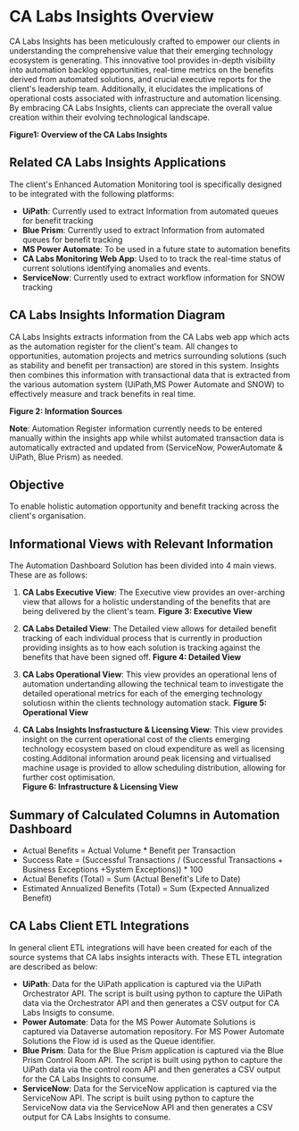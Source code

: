 # CA Labs Insights Overview

CA Labs Insights has been meticulously crafted to empower our clients in understanding the comprehensive value that their emerging technology ecosystem is generating. This innovative tool provides in-depth visibility into automation backlog opportunities, real-time metrics on the benefits derived from automated solutions, and crucial executive reports for the client's leadership team. Additionally, it elucidates the implications of operational costs associated with infrastructure and automation licensing. By embracing CA Labs Insights, clients can appreciate the overall value creation within their evolving technological landscape.

**Figure1: Overview of the CA Labs Insights**

## Related CA Labs Insights Applications

The client's Enhanced Automation Monitoring tool is specifically designed to be integrated with the following platforms:

- **UiPath**: Currently used to extract Information from automated queues for benefit tracking
- **Blue Prism**: Currently used to extract Information from automated queues for benefit tracking
- **MS Power Automate**: To be used in a future state to automation benefits
- **CA Labs Monitoring Web App**: Used to to track the real-time status of current solutions identifying anomalies and events.
- **ServiceNow**: Currently used to extract workflow information for SNOW tracking

## CA Labs Insights Information Diagram

CA Labs Insights extracts information from the CA Labs web app which acts as the automation register for the client's team. All changes to opportunities, automation projects and metrics surrounding solutions (such as stability and benefit per transaction) are stored in this system. Insights then combines this information with transactional data that is extracted from the various automation system (UiPath,MS Power Automate and SNOW) to effectively measure and track benefits in real time.

**Figure 2: Information Sources**

 **Note**: Automation Register information currently needs to be entered manually within the insights app while whilst automated transaction data is automatically extracted and updated from (ServiceNow, PowerAutomate & UiPath, Blue Prism) as needed.

## Objective

To enable holistic automation opportunity and benefit tracking across the client's organisation.

## Informational Views with Relevant Information

The Automation Dashboard Solution has been divided into 4 main views. These are as follows:

1. **CA Labs Executive View**: The Executive view provides an over-arching view that allows for a holistic understanding of the benefits that are being delivered by the client's team.
**Figure 3: Executive View**

2. **CA Labs Detailed View**: The Detailed view allows for detailed benefit tracking of each individual process that is currently in production providing insights as to how each solution is tracking against the benefits that have been signed off.
**Figure 4: Detailed View**

3. **CA Labs Operational View**: This view provides an operational lens of automation undertanding allowing the technical team to investigate the detailed operational metrics for each of the emerging technology solutiosn within the clients technology automation stack.
**Figure 5: Operational View**

4. **CA Labs Insights Insfrastucture & Licensing View**: This view provides insight on the current operational cost of the clients emerging technology ecosystem based on cloud expenditure as well as licensing costing.Additonal information around peak licensing and virtualised machine usage is provided to allow scheduling distribution, allowing for further cost optimisation.  
**Figure 6: Infrastructure & Licensing View**

## Summary of Calculated Columns in Automation Dashboard

- Actual Benefits = Actual Volume * Benefit per Transaction
- Success Rate = (Successful Transactions / (Successful Transactions + Business Exceptions +System Exceptions)) * 100
- Actual Benefits (Total) = Sum (Actual Benefit's Life to Date)
- Estimated Annualized Benefits (Total)  = Sum (Expected Annualized Benefit)

## CA Labs Client ETL Integrations

In general client ETL integrations will have been created for each of the source systems that CA labs insights interacts with. These ETL integration are described as below:

- **UiPath**: Data for the UiPath application is captured via the UiPath Orchestrator API. The script is built using python to capture the UiPath data via the Orchestrator API and then generates a CSV output for CA Labs Insigts to consume. 
- **Power Automate**: Data for the MS Power Automate Solutions is captured via Dataverse automation repository. For MS Power Automate Solutions the Flow id is used as the Queue identifier.
- **Blue Prism**: Data for the Blue Prism application is captured via the Blue Prism Control Room API. The script is built using python to capture the UiPath data via the control room API and then generates a CSV output for the CA Labs Insights to consume. 
- **ServiceNow**: Data for the ServiceNow application is captured via the ServiceNow API. The script is built using python to capture the ServiceNow data via the ServiceNow API and then generates a CSV output for CA Labs Insights to consume. 
